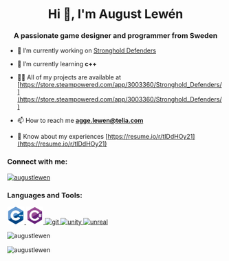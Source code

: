 <h1 align="center">Hi 👋, I'm August Lewén</h1>
<h3 align="center">A passionate game designer and programmer from Sweden</h3>

- 🔭 I’m currently working on [Stronghold Defenders](https://store.steampowered.com/app/3003360/Stronghold_Defenders/)

- 🌱 I’m currently learning **c++**

- 👨‍💻 All of my projects are available at [https://store.steampowered.com/app/3003360/Stronghold_Defenders/](https://store.steampowered.com/app/3003360/Stronghold_Defenders/)

- 📫 How to reach me **agge.lewen@telia.com**

- 📄 Know about my experiences [https://resume.io/r/tIDdHOy21](https://resume.io/r/tIDdHOy21)

<h3 align="left">Connect with me:</h3>
<p align="left">
<a href="https://www.youtube.com/c/augustlewen" target="blank"><img align="center" src="https://raw.githubusercontent.com/rahuldkjain/github-profile-readme-generator/master/src/images/icons/Social/youtube.svg" alt="augustlewen" height="30" width="40" /></a>
</p>

<h3 align="left">Languages and Tools:</h3>
<p align="left"> <a href="https://www.w3schools.com/cpp/" target="_blank" rel="noreferrer"> <img src="https://raw.githubusercontent.com/devicons/devicon/master/icons/cplusplus/cplusplus-original.svg" alt="cplusplus" width="40" height="40"/> </a> <a href="https://www.w3schools.com/cs/" target="_blank" rel="noreferrer"> <img src="https://raw.githubusercontent.com/devicons/devicon/master/icons/csharp/csharp-original.svg" alt="csharp" width="40" height="40"/> </a> <a href="https://git-scm.com/" target="_blank" rel="noreferrer"> <img src="https://www.vectorlogo.zone/logos/git-scm/git-scm-icon.svg" alt="git" width="40" height="40"/> </a> <a href="https://unity.com/" target="_blank" rel="noreferrer"> <img src="https://www.vectorlogo.zone/logos/unity3d/unity3d-icon.svg" alt="unity" width="40" height="40"/> </a> <a href="https://unrealengine.com/" target="_blank" rel="noreferrer"> <img src="https://raw.githubusercontent.com/kenangundogan/fontisto/036b7eca71aab1bef8e6a0518f7329f13ed62f6b/icons/svg/brand/unreal-engine.svg" alt="unreal" width="40" height="40"/> </a> </p>

<p><img align="center" src="https://github-readme-stats.vercel.app/api/top-langs?username=augustlewen&show_icons=true&theme=dark&locale=en&layout=compact" alt="augustlewen" /></p>

<p><img align="center" src="https://github-readme-streak-stats.herokuapp.com/?user=augustlewen&theme=dark" alt="augustlewen" /></p>
